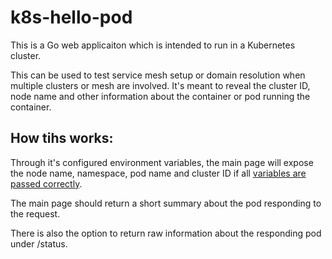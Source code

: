 # k8s-hello-pod
This is a Go web applicaiton which is intended to run in a Kubernetes cluster. 

This can be used to test service mesh setup or domain resolution when multiple clusters or mesh are involved. It's meant to reveal the cluster ID, node name and other information about the container or pod running the container. 

## How tihs works:

Through it's configured environment variables, the main page will expose the node name, namespace, pod name and cluster ID if all [variables are passed correctly](https://github.com/sarmad-abualkaz/k8s-hello-pod/blob/master/charts/k8s-hello-pod/templates/deployment.yaml#L49-L62).

The main page should return a short summary about the pod responding to the request.

There is also the option to return raw information about the responding pod under /status.
